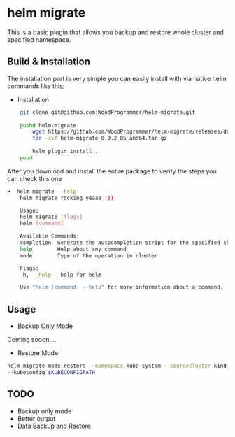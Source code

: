 # helm migrate

This is a basic plugin that allows you backup and restore whole cluster and specified namespace.


## Build & Installation
The installation part is very simple you can easily install with via native helm commands like this;

* Installation
```sh
    git clone git@github.com:WoodProgrammer/helm-migrate.git
    
    pushd helm-migrate
        wget https://github.com/WoodProgrammer/helm-migrate/releases/download/0.0.1/helm-migrate_0.0.2_OS_amd64.tar.gz
        tar -xvf helm-migrate_0.0.2_OS_amd64.tar.gz
    
        helm plugin install .
    popd

```

After you download and install the entire package to verify the steps you can check this one

```sh
➜  helm migrate --help
    helm migrate rocking yeaaa :))

    Usage:
    helm migrate [flags]
    helm [command]

    Available Commands:
    completion  Generate the autocompletion script for the specified shell
    help        Help about any command
    mode        Type of the operation in cluster

    Flags:
    -h, --help   help for helm

    Use "helm [command] --help" for more information about a command.
```

## Usage 

* Backup Only Mode

Coming sooon....

* Restore Mode

```sh
helm migrate mode restore --namespace kube-system --sourcecluster kind-kind --targetcluster kind-kind-test-cluster \
--kubeconfig $KUBECONFIGPATH
```

## TODO

* Backup only mode
* Better output
* Data Backup and Restore